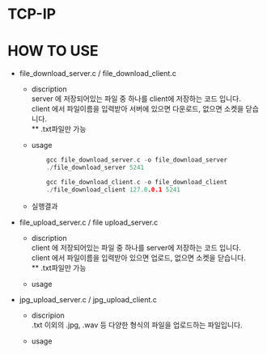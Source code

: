 # TCP-IP
# HOW TO USE

* file_download_server.c / file_download_client.c
	* discription\
			server 에 저장되어있는 파일 중 하나를 client에 저장하는 코드 입니다.\
			client 에서 파일이름을 입력받아 서버에 있으면 다운로드, 없으면 소켓을 닫습니다.\
			** .txt파일만 가능
			
  * usage
	```c
		gcc file_download_server.c -o file_download_server
		./file_download_server 5241
	```
	```c
		gcc file_download_client.c -o file_download_client
		./file_download_client 127.0.0.1 5241
	```
  * 실행결과
* file_upload_server.c / file upload_server.c
	* discription\
			client 에 저장되어있는 파일 중 하나를 server에 저장하는 코드 입니다.\
			client 에서 파일이름을 입력받아 있으면 업로드, 없으면 소켓을 닫습니다.\
			** .txt파일만 가능
 
	* usage
	
* jpg_upload_server.c / jpg_upload_client.c
	* discripion\
	.txt 이외의 .jpg, .wav 등 다양한 형식의 파일을 업로드하는 파일입니다.
	
	* usage
	
